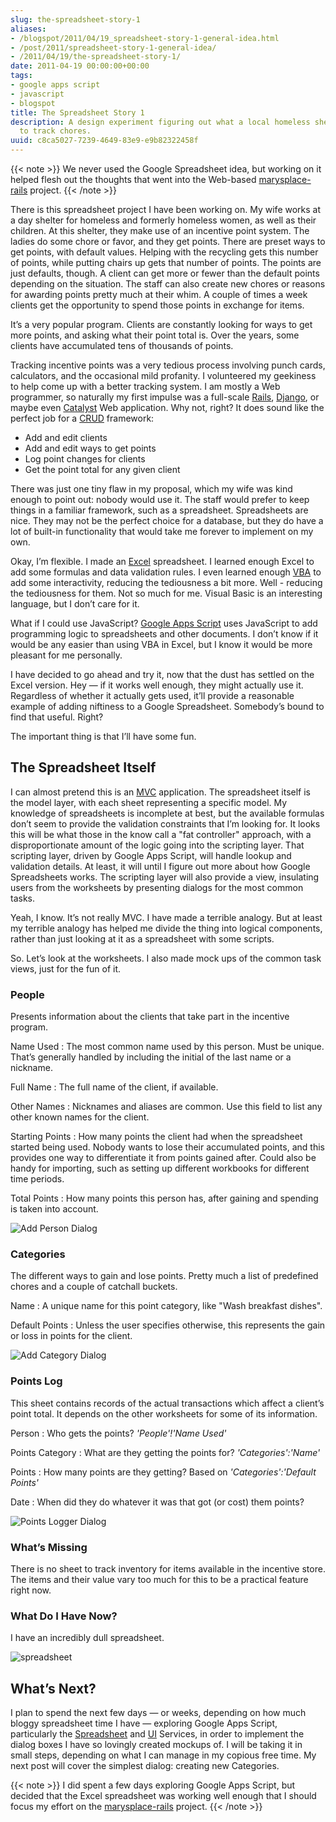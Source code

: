 ```yaml
---
slug: the-spreadsheet-story-1
aliases:
- /blogspot/2011/04/19_spreadsheet-story-1-general-idea.html
- /post/2011/spreadsheet-story-1-general-idea/
- /2011/04/19/the-spreadsheet-story-1/
date: 2011-04-19 00:00:00+00:00
tags:
- google apps script
- javascript
- blogspot
title: The Spreadsheet Story 1
description: A design experiment figuring out what a local homeless shelter needs
  to track chores.
uuid: c8ca5027-7239-4649-83e9-e9b82322458f
---
```

{{< note >}}
We never used the Google Spreadsheet idea, but working on it helped
flesh out the thoughts that went into the Web-based
[marysplace-rails](https://github.com/brianwisti/marysplace-rails)
project.
{{< /note >}}

There is this spreadsheet project I have been working on. My wife works
at a day shelter for homeless and formerly homeless women, as well as
their children. At this shelter, they make use of an incentive point
system. The ladies do some chore or favor, and they get points. There
are preset ways to get points, with default values. Helping with the
recycling gets this number of points, while putting chairs up gets that
number of points. The points are just defaults, though. A client can get
more or fewer than the default points depending on the situation. The
staff can also create new chores or reasons for awarding points pretty
much at their whim. A couple of times a week clients get the opportunity
to spend those points in exchange for items.

It’s a very popular program. Clients are constantly looking for ways to
get more points, and asking what their point total is. Over the years,
some clients have accumulated tens of thousands of points.

Tracking incentive points was a very tedious process involving punch
cards, calculators, and the occasional mild profanity. I volunteered my
geekiness to help come up with a better tracking system. I am mostly a
Web programmer, so naturally my first impulse was a full-scale
[Rails](http://rubyonrails.org), [Django](http://www.djangoproject.com),
or maybe even [Catalyst](http://www.catalystframework.org) Web
application. Why not, right? It does sound like the perfect job for a
[CRUD](http://en.wikipedia.org/wiki/Create,_read,_update_and_delete)
framework:

- Add and edit clients
- Add and edit ways to get points
- Log point changes for clients
- Get the point total for any given client

There was just one tiny flaw in my proposal, which my wife was kind
enough to point out: nobody would use it. The staff would prefer to keep
things in a familiar framework, such as a spreadsheet. Spreadsheets are
nice. They may not be the perfect choice for a database, but they do
have a lot of built-in functionality that would take me forever to
implement on my own.

Okay, I’m flexible. I made an
[Excel](http://office.microsoft.com/en-us/excel/) spreadsheet. I learned
enough Excel to add some formulas and data validation rules. I even
learned enough
[VBA](http://en.wikipedia.org/wiki/Visual_Basic_for_Applications) to add
some interactivity, reducing the tediousness a bit more. Well - reducing
the tediousness for them. Not so much for me. Visual Basic is an
interesting language, but I don’t care for it.

What if I could use JavaScript? [Google Apps
Script](http://code.google.com/googleapps/appsscript/) uses JavaScript
to add programming logic to spreadsheets and other documents. I don’t
know if it would be any easier than using VBA in Excel, but I know it
would be more pleasant for me personally.

I have decided to go ahead and try it, now that the dust has settled on
the Excel version. Hey — if it works well enough, they might actually
use it. Regardless of whether it actually gets used, it’ll provide a
reasonable example of adding niftiness to a Google Spreadsheet.
Somebody’s bound to find that useful. Right?

The important thing is that I’ll have some fun.

## The Spreadsheet Itself

I can almost pretend this is an
[MVC](https://en.wikipedia.org/wiki/Model%E2%80%93view%E2%80%93controller)
application. The spreadsheet itself is the model layer, with each sheet
representing a specific model. My knowledge of spreadsheets is
incomplete at best, but the available formulas don’t seem to provide the
validation constraints that I’m looking for. It looks this will be what
those in the know call a "fat controller" approach, with a
disproportionate amount of the logic going into the scripting layer.
That scripting layer, driven by Google Apps Script, will handle lookup
and validation details. At least, it will until I figure out more about
how Google Spreadsheets works. The scripting layer will also provide a
view, insulating users from the worksheets by presenting dialogs for the
most common tasks.

Yeah, I know. It’s not really MVC. I have made a terrible analogy. But
at least my terrible analogy has helped me divide the thing into logical
components, rather than just looking at it as a spreadsheet with some
scripts.

So. Let’s look at the worksheets. I also made mock ups of the common
task views, just for the fun of it.

### People

Presents information about the clients that take part in the incentive
program.

Name Used
: The most common name used by this person. Must be unique. That’s
  generally handled by including the initial of the last name or a
  nickname.

Full Name
: The full name of the client, if available.

Other Names
: Nicknames and aliases are common. Use this field to list any other
  known names for the client.

Starting Points
: How many points the client had when the spreadsheet started being
  used. Nobody wants to lose their accumulated points, and this
  provides one way to differentiate it from points gained after. Could
  also be handy for importing, such as setting up different workbooks
  for different time periods.

Total Points
: How many points this person has, after gaining and spending is taken
  into account.

![Add Person Dialog](NewPersonDialog.png)

### Categories

The different ways to gain and lose points. Pretty much a list of
predefined chores and a couple of catchall buckets.

Name
: A unique name for this point category, like "Wash breakfast dishes".

Default Points
: Unless the user specifies otherwise, this represents the gain or
  loss in points for the client.

![Add Category Dialog](NewCategoryDialog.png)

### Points Log

This sheet contains records of the actual transactions which affect a
client’s point total. It depends on the other worksheets for some of its
information.

Person
: Who gets the points? *'People'\!'Name Used'*

Points Category
: What are they getting the points for? *'Categories':'Name'*

Points
: How many points are they getting? Based on *'Categories':'Default
  Points'*

Date
: When did they do whatever it was that got (or cost) them points?

![Points Logger Dialog](PointsLoggerDialog.png)

### What’s Missing

There is no sheet to track inventory for items available in the
incentive store. The items and their value vary too much for this to be
a practical feature right now.

### What Do I Have Now?

I have an incredibly dull spreadsheet.

![spreadsheet](spreadsheet-01.png)

## What’s Next?

I plan to spend the next few days — or weeks, depending on how much
bloggy spreadsheet time I have — exploring Google Apps Script,
particularly the
[Spreadsheet](http://code.google.com/googleapps/appsscript/service_spreadsheet.html)
and [UI](http://code.google.com/googleapps/appsscript/service_ui.html)
Services, in order to implement the dialog boxes I have so lovingly
created mockups of. I will be taking it in small steps, depending on
what I can manage in my copious free time. My next post will cover the
simplest dialog: creating new Categories.

{{< note >}}
I did spent a few days exploring Google Apps Script, but decided that
the Excel spreadsheet was working well enough that I should focus my
effort on the
[marysplace-rails](https://github.com/brianwisti/marysplace-rails)
project.
{{< /note >}}